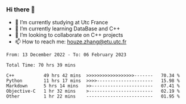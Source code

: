 ### Hi there 👋
- 🔭 I’m currently studying at Utc France
- 🌱 I’m currently learning DataBase and C++
- 👯 I’m looking to collaborate on C++ projects
- 📫 How to reach me: houze.zhang@etu.utc.fr

<!--START_SECTION:waka-->

```text
From: 13 December 2022 - To: 06 February 2023

Total Time: 70 hrs 39 mins

C++           49 hrs 42 mins  >>>>>>>>>>>>>>>>>>-------   70.34 %
Python        11 hrs 17 mins  >>>>---------------------   15.98 %
Markdown      5 hrs 14 mins   >>-----------------------   07.41 %
Objective-C   1 hr 32 mins    >------------------------   02.19 %
Other         1 hr 22 mins    -------------------------   01.95 %
```

<!--END_SECTION:waka-->
